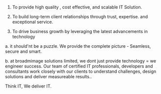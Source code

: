 1. To provide high quality , cost effective, and scalable IT Solution.

2. To build long-term client relationships through trust, expertise. and exceptional service.

3. To drive business growth by leveraging the latest advancements in technology







a. it should'nt be a puzzle. We provide the complete picture - Seamless, secure and smart.

b. at broadmimage solutions limited, we dont just provide technology = we engineer success. Our team of certified IT professionals, developers and consultants work closely with our clients to understand challenges, design solutions and deliver measureable results..





Think IT, We deliver IT.
